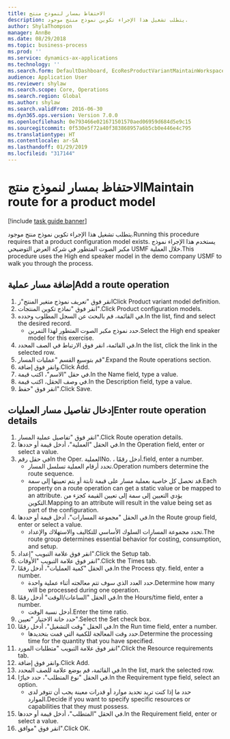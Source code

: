 ```yaml
---
title: الاحتفاظ بمسار لنموذج منتج
description: يتطلب تشغيل هذا الإجراء تكوين نموذج منتج موجود.
author: ShylaThompson
manager: AnnBe
ms.date: 08/29/2018
ms.topic: business-process
ms.prod: ''
ms.service: dynamics-ax-applications
ms.technology: ''
ms.search.form: DefaultDashboard, EcoResProductVariantMaintainWorkspace, PCProductConfigurationModelListPage, PCProductConfigurationModelDetails, PCRouteOperationDetails, WrkCtrCapabilityLookUp
audience: Application User
ms.reviewer: shylaw
ms.search.scope: Core, Operations
ms.search.region: Global
ms.author: shylaw
ms.search.validFrom: 2016-06-30
ms.dyn365.ops.version: Version 7.0.0
ms.openlocfilehash: 0e793466e021671501570aed06959d684d5e9c15
ms.sourcegitcommit: 0f530e5f72a40f383868957a6b5cb0e446e4c795
ms.translationtype: HT
ms.contentlocale: ar-SA
ms.lasthandoff: 01/29/2019
ms.locfileid: "317144"
---
```

# <a name="maintain-route-for-a-product-model"></a><span data-ttu-id="37c05-103">الاحتفاظ بمسار لنموذج منتج</span><span class="sxs-lookup"><span data-stu-id="37c05-103">Maintain route for a product model</span></span>

[!include [task guide banner](../../includes/task-guide-banner.md)]

<span data-ttu-id="37c05-104">يتطلب تشغيل هذا الإجراء تكوين نموذج منتج موجود.</span><span class="sxs-lookup"><span data-stu-id="37c05-104">Running this procedure requires that a product configuration model exists.</span></span> <span data-ttu-id="37c05-105">يستخدم هذا الإجراء نموذج مكبر الصوت المتطور في شركة العرض التوضيحي USMF خلال العملية.</span><span class="sxs-lookup"><span data-stu-id="37c05-105">This procedure uses the High end speaker model in the demo company USMF to walk you through the process.</span></span>


## <a name="add-a-route-operation"></a><span data-ttu-id="37c05-106">إضافة مسار عملية</span><span class="sxs-lookup"><span data-stu-id="37c05-106">Add a route operation</span></span>
1. <span data-ttu-id="37c05-107">انقر فوق "تعريف نموذج متغير المنتج"ز</span><span class="sxs-lookup"><span data-stu-id="37c05-107">Click Product variant model definition.</span></span>
2. <span data-ttu-id="37c05-108">انقر فوق "نماذج تكوين المنتجات".</span><span class="sxs-lookup"><span data-stu-id="37c05-108">Click Product configuration models.</span></span>
3. <span data-ttu-id="37c05-109">في القائمة، قم بالبحث عن السجل المطلوب وحدده.</span><span class="sxs-lookup"><span data-stu-id="37c05-109">In the list, find and select the desired record.</span></span>
    * <span data-ttu-id="37c05-110">حدد نموذج مكبر الصوت المتطور لهذا التمرين.</span><span class="sxs-lookup"><span data-stu-id="37c05-110">Select the High end speaker model for this exercise.</span></span>  
4. <span data-ttu-id="37c05-111">في القائمة، انقر فوق الارتباط في الصف المحدد.</span><span class="sxs-lookup"><span data-stu-id="37c05-111">In the list, click the link in the selected row.</span></span>
5. <span data-ttu-id="37c05-112">قم بتوسيع القسم "عمليات المسار".</span><span class="sxs-lookup"><span data-stu-id="37c05-112">Expand the Route operations section.</span></span>
6. <span data-ttu-id="37c05-113">وانقر فوق إضافة.</span><span class="sxs-lookup"><span data-stu-id="37c05-113">Click Add.</span></span>
7. <span data-ttu-id="37c05-114">في حقل "الاسم"، اكتب قيمة.</span><span class="sxs-lookup"><span data-stu-id="37c05-114">In the Name field, type a value.</span></span>
8. <span data-ttu-id="37c05-115">في وصف الحقل، اكتب قيمة.</span><span class="sxs-lookup"><span data-stu-id="37c05-115">In the Description field, type a value.</span></span>
9. <span data-ttu-id="37c05-116">انقر فوق "حفظ".</span><span class="sxs-lookup"><span data-stu-id="37c05-116">Click Save.</span></span>

## <a name="enter-route-operation-details"></a><span data-ttu-id="37c05-117">إدخال تفاصيل مسار العمليات</span><span class="sxs-lookup"><span data-stu-id="37c05-117">Enter route operation details</span></span>
1. <span data-ttu-id="37c05-118">انقر فوق "تفاصيل عملية المسار".</span><span class="sxs-lookup"><span data-stu-id="37c05-118">Click Route operation details.</span></span>
2. <span data-ttu-id="37c05-119">في الحقل "العملية"، أدخل قيمة أو حددها.</span><span class="sxs-lookup"><span data-stu-id="37c05-119">In the Operation field, enter or select a value.</span></span>
3. <span data-ttu-id="37c05-120">في حقل رقم</span><span class="sxs-lookup"><span data-stu-id="37c05-120">In the Oper.</span></span> <span data-ttu-id="37c05-121">العملية</span><span class="sxs-lookup"><span data-stu-id="37c05-121">No.</span></span> <span data-ttu-id="37c05-122">، أدخل رقمًا.</span><span class="sxs-lookup"><span data-stu-id="37c05-122">field, enter a number.</span></span>
    * <span data-ttu-id="37c05-123">تحدد أرقام العملية تسلسل المسار.</span><span class="sxs-lookup"><span data-stu-id="37c05-123">Operation numbers determine the route sequence.</span></span>  
    * <span data-ttu-id="37c05-124">قد تحصل كل خاصية بعملية مسار على قيمة ثابتة أو يتم تعيينها إلى سمة.</span><span class="sxs-lookup"><span data-stu-id="37c05-124">Each property on a route operation can get a static value or be mapped to an attribute.</span></span> <span data-ttu-id="37c05-125">يؤدي التعيين إلى سمة إلى تعيين القيمة كجزء من التكوين.</span><span class="sxs-lookup"><span data-stu-id="37c05-125">Mapping to an attribute will result in the value being set as part of the configuration.</span></span>  
4. <span data-ttu-id="37c05-126">في الحقل "مجموعة المسارات"، أدخل قيمة أو حددها.</span><span class="sxs-lookup"><span data-stu-id="37c05-126">In the Route group field, enter or select a value.</span></span>
    * <span data-ttu-id="37c05-127">تحدد مجموعة المسارات السلوك الأساسي للتكاليف والاستهلاك والإعداد.</span><span class="sxs-lookup"><span data-stu-id="37c05-127">The route group determines essential behavior for costing, consumption, and setup.</span></span>  
5. <span data-ttu-id="37c05-128">انقر فوق علامة التبويب "إعداد".</span><span class="sxs-lookup"><span data-stu-id="37c05-128">Click the Setup tab.</span></span>
6. <span data-ttu-id="37c05-129">انقر فوق علامة التبويب "الأوقات".</span><span class="sxs-lookup"><span data-stu-id="37c05-129">Click the Times tab.</span></span>
7. <span data-ttu-id="37c05-130">في الحقل "كمية العمليات‬"، أدخل رقمًا.</span><span class="sxs-lookup"><span data-stu-id="37c05-130">In the Process qty. field, enter a number.</span></span>
    * <span data-ttu-id="37c05-131">حدد العدد الذي سوف تتم معالجته أثناء عملية واحدة.</span><span class="sxs-lookup"><span data-stu-id="37c05-131">Determine how many will be processed during one operation.</span></span>  
8. <span data-ttu-id="37c05-132">في الحقل "الساعات/الوقت" أدخل رقمًا.</span><span class="sxs-lookup"><span data-stu-id="37c05-132">In the Hours/time field, enter a number.</span></span>
    * <span data-ttu-id="37c05-133">أدخل نسبة الوقت.</span><span class="sxs-lookup"><span data-stu-id="37c05-133">Enter the time ratio.</span></span>  
9. <span data-ttu-id="37c05-134">حدد خانة الاختيار "تعيين".</span><span class="sxs-lookup"><span data-stu-id="37c05-134">Select the Set check box.</span></span>
10. <span data-ttu-id="37c05-135">في الحقل "وقت التشغيل"، أدخل رقمًا.</span><span class="sxs-lookup"><span data-stu-id="37c05-135">In the Run time field, enter a number.</span></span>
    * <span data-ttu-id="37c05-136">حدد وقت المعالجة للكمية التي قمت بتحديدها.</span><span class="sxs-lookup"><span data-stu-id="37c05-136">Determine the processing time for the quantity that you have specified.</span></span>  
11. <span data-ttu-id="37c05-137">انقر فوق علامة التبويب "متطلبات المورد".</span><span class="sxs-lookup"><span data-stu-id="37c05-137">Click the Resource requirements tab.</span></span>
12. <span data-ttu-id="37c05-138">وانقر فوق إضافة.</span><span class="sxs-lookup"><span data-stu-id="37c05-138">Click Add.</span></span>
13. <span data-ttu-id="37c05-139">في القائمة، قم بوضع علامة للصف المحدد.</span><span class="sxs-lookup"><span data-stu-id="37c05-139">In the list, mark the selected row.</span></span>
14. <span data-ttu-id="37c05-140">في الحقل "نوع المتطلب"، حدد خيارًا.</span><span class="sxs-lookup"><span data-stu-id="37c05-140">In the Requirement type field, select an option.</span></span>
    * <span data-ttu-id="37c05-141">حدد ما إذا كنت تريد تحديد موارد أو قدرات معينة يجب أن تتوفر لدى الموارد.</span><span class="sxs-lookup"><span data-stu-id="37c05-141">Decide if you want to specify specific resources or capabilities that they must possess.</span></span>  
15. <span data-ttu-id="37c05-142">في الحقل "المتطلب"، أدخل قيمة أو حددها.</span><span class="sxs-lookup"><span data-stu-id="37c05-142">In the Requirement field, enter or select a value.</span></span>
16. <span data-ttu-id="37c05-143">انقر فوق "موافق".</span><span class="sxs-lookup"><span data-stu-id="37c05-143">Click OK.</span></span>

